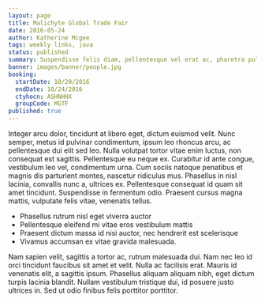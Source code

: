 ```yaml
---
layout: page
title: Malichyte Global Trade Fair
date: 2016-05-24
author: Katherine Mcgee
tags: weekly links, java
status: published
summary: Suspendisse felis diam, pellentesque vel erat ac, pharetra pulvinar nibh.
banner: images/banner/people.jpg
booking:
  startDate: 10/20/2016
  endDate: 10/24/2016
  ctyhocn: ASHNHHX
  groupCode: MGTF
published: true
---
```

Integer arcu dolor, tincidunt at libero eget, dictum euismod velit. Nunc semper, metus id pulvinar condimentum, ipsum leo rhoncus arcu, ac pellentesque dui elit sed leo. Nulla volutpat tortor vitae enim luctus, non consequat est sagittis. Pellentesque eu neque ex. Curabitur id ante congue, vestibulum leo vel, condimentum urna. Cum sociis natoque penatibus et magnis dis parturient montes, nascetur ridiculus mus. Phasellus in nisl lacinia, convallis nunc a, ultrices ex. Pellentesque consequat id quam sit amet tincidunt. Suspendisse in fermentum odio. Praesent cursus magna mattis, vulputate felis vitae, venenatis tellus.

* Phasellus rutrum nisl eget viverra auctor
* Pellentesque eleifend mi vitae eros vestibulum mattis
* Praesent dictum massa id nisi auctor, nec hendrerit est scelerisque
* Vivamus accumsan ex vitae gravida malesuada.

Nam sapien velit, sagittis a tortor ac, rutrum malesuada dui. Nam nec leo id orci tincidunt faucibus sit amet et velit. Nulla ac facilisis erat. Mauris id venenatis elit, a sagittis ipsum. Phasellus aliquam aliquam nibh, eget dictum turpis lacinia blandit. Nullam vestibulum tristique dui, id posuere justo ultrices in. Sed ut odio finibus felis porttitor porttitor.

